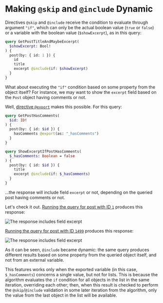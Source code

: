 # Making `@skip` and `@include` Dynamic

Directives `@skip` and `@include` receive the condition to evaluate through argument `"if"`, which can only be the actual boolean value (`true` or `false`) or a variable with the boolean value (`$showExcerpt`), as in this query:

```graphql
query GetPostTitleAndMaybeExcerpt(
  $showExcerpt: Bool!
) {
  post(by: { id: 1 }) {
    id
    title
    excerpt @include(if: $showExcerpt)
  }
}
```

What about executing the `"if"` condition based on some property from the object itself? For instance, we may want to show the `excerpt` field based on the `Post` object having comments or not. 

Well, [directive `@export`](/docs/operational/export) makes this possible. For this query:

```graphql
query GetPostHasComments(
  $id: ID!
) {
  post(by: { id: $id }) {
    hasComments @export(as: "_hasComments")
  }
}

query ShowExcerptIfPostHasComments(
  $_hasComments: Boolean = false
) {
  post(by: { id: $id }) {
    title
    excerpt @include(if: $_hasComments)
  }
}
```

...the response will include field `excerpt` or not, depending on the queried post having comments or not. 

Let's check it out. <a href="https://newapi.getpop.org/graphiql/?query=%23%20Hack%20to%20allow%20GraphiQL%20to%20send%20multiple%20queries%20to%20the%20server%0Aquery%20__ALL%20%7B%20id%20%7D%0A%0Aquery%20GetPostHasComments(%0A%20%20%24id%3A%20ID!%0A)%20%7B%0A%20%20post(by:{id%3A%20%24id})%20%7B%0A%20%20%20%20hasComments%20%40export(as%3A%20%22_hasComments%22)%0A%20%20%7D%0A%7D%0A%0Aquery%20ShowExcerptIfPostHasComments(%0A%20%20%24_hasComments%3A%20Boolean%20%3D%20false%0A)%20%7B%0A%20%20post(by:{id%3A%20%24id})%20%7B%0A%20%20%20%20title%0A%20%20%20%20excerpt%20%40include(if%3A%20%24_hasComments)%0A%20%20%7D%0A%7D&operationName=__ALL&variables=%7B%0A%20%20%22id%22%3A%201%0A%7D">Running the query for post with ID `1`</a> produces this response:

![The response includes field `excerpt`](/images/dynamic-include-first-query.png)

<a href="https://newapi.getpop.org/graphiql/?query=%23%20Hack%20to%20allow%20GraphiQL%20to%20send%20multiple%20queries%20to%20the%20server%0Aquery%20__ALL%20%7B%20id%20%7D%0A%0Aquery%20GetPostHasComments(%0A%20%20%24id%3A%20ID!%0A)%20%7B%0A%20%20post(by:{id%3A%20%24id})%20%7B%0A%20%20%20%20hasComments%20%40export(as%3A%20%22_hasComments%22)%0A%20%20%7D%0A%7D%0A%0Aquery%20ShowExcerptIfPostHasComments(%0A%20%20%24_hasComments%3A%20Boolean%20%3D%20false%0A)%20%7B%0A%20%20post(by:{id%3A%20%24id})%20%7B%0A%20%20%20%20title%0A%20%20%20%20excerpt%20%40include(if%3A%20%24_hasComments)%0A%20%20%7D%0A%7D&operationName=__ALL&variables=%7B%0A%20%20%22id%22%3A%201499%0A%7D">Running the query for post with ID `1499`</a> produces this response:

![The response includes field `excerpt`](/images/dynamic-include-second-query.png)

As it can be seen, `@include` became dynamic: the same query produces different results based on some property from the queried object itself, and not from an external variable.

This features works only when the exported variable (in this case, `$_hasComments`) concerns a single value, but not for lists. This is because the algorithm evaluates the `if` condition for all objects in the list in the same iteration, overriding each other; then, when this result is checked to perform the `@skip`/`@include` validation in some later iteration from the algorithm, only the value from the last object in the list will be available.
